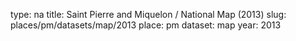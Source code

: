 type: na
title: Saint Pierre and Miquelon / National Map (2013)
slug: places/pm/datasets/map/2013
place: pm
dataset: map
year: 2013
